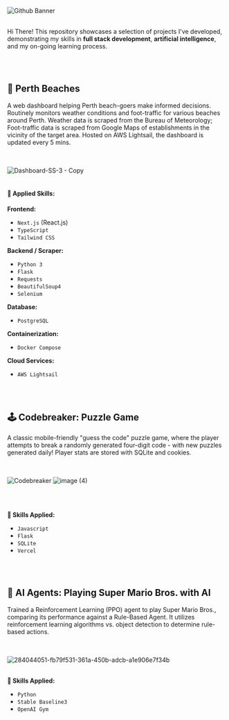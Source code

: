 ![Github Banner](https://github.com/user-attachments/assets/05ecaca1-b995-41b9-9242-fb70d7a19d91)
<br><br>


Hi There! This repository showcases a selection of projects I've developed, demonstrating my skills in **full stack development**, **artificial intelligence**, and my on-going learning process.

<br></br>

## 🌅  Perth Beaches

A web dashboard helping Perth beach-goers make informed decisions. Routinely monitors weather conditions and foot-traffic for various beaches around Perth. Weather data is scraped from the Bureau of Meteorology; Foot-traffic data is scraped from Google Maps of establishments in the vicinity of the target area. Hosted on AWS Lightsail, the dashboard is updated every 5 mins.

<br></br>
![Dashboard-SS-3 - Copy](https://github.com/user-attachments/assets/7d95897e-490b-401a-8459-636e8f2cec17)
<br></br>

#### 🔧 Applied Skills:

**Frontend:**
* `Next.js` (React.js)
* `TypeScript`
* `Tailwind CSS`

**Backend / Scraper:**
* `Python 3`
* `Flask`
* `Requests`
* `BeautifulSoup4`
* `Selenium`

**Database:**
* `PostgreSQL`

**Containerization:**
* `Docker Compose`

**Cloud Services:**
* `AWS Lightsail`


<br></br>


## 🕹️  Codebreaker: Puzzle Game

A classic mobile-friendly "guess the code" puzzle game, where the player attempts to break a randomly generated four-digit code - with new puzzles generated daily! Player stats are stored with SQLite and cookies. 

<br></br>
![Codebreaker](https://github.com/user-attachments/assets/1eaa353e-eb5a-4355-abaa-24a9eea82fd7)
![image (4)](https://github.com/user-attachments/assets/37f7ee30-7245-401b-a47e-bf97692ede0e)

<br></br>


**🔧 Skills Applied:**
* `Javascript`
* `Flask`
* `SQLite`
* `Vercel`

<br></br>

## 🍄  AI Agents: Playing Super Mario Bros. with AI

Trained a Reinforcement Learning (PPO) agent to play Super Mario Bros., comparing its performance against a Rule-Based Agent. It utilizes reinforcement learning algorithms vs. object detection to determine rule-based actions.


<br></br>
![284044051-fb79f531-361a-450b-adcb-a1e906e7f34b](https://github.com/user-attachments/assets/6065898d-962d-4c86-b232-77a0e0e0cc0d)
<br></br>

**🔧 Skills Applied:**
* `Python`
* `Stable Baseline3`
* `OpenAI Gym`

<br></br>
